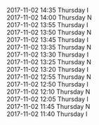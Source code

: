 2017-11-02 14:35 Thursday  I  
2017-11-02 14:00 Thursday  N  
2017-11-02 13:55 Thursday  I  
2017-11-02 13:50 Thursday  N  
2017-11-02 13:45 Thursday  I  
2017-11-02 13:35 Thursday  N  
2017-11-02 13:30 Thursday  I  
2017-11-02 13:25 Thursday  N  
2017-11-02 13:20 Thursday  I  
2017-11-02 12:55 Thursday  N  
2017-11-02 12:50 Thursday  I  
2017-11-02 12:10 Thursday  N  
2017-11-02 12:05 Thursday  I  
2017-11-02 11:45 Thursday  N  
2017-11-02 11:40 Thursday  I  
